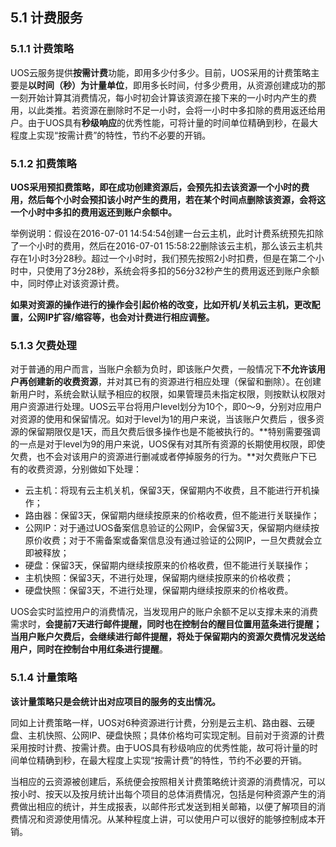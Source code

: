 ## 5.1 计费服务

### 5.1.1 计费策略

UOS云服务提供**按需计费**功能，即用多少付多少。目前，UOS采用的计费策略主要是**以时间（秒）为计量单位**，即用多长时间，付多少费用，从资源创建成功的那一刻开始计算其消费情况，每小时初会计算该资源在接下来的一小时内产生的费用，以此类推。若资源在删除时不足一小时，会将一小时中多扣除的费用返还给用户。由于UOS具有**秒级响应**的优秀性能，可将计量的时间单位精确到秒，在最大程度上实现“按需计费”的特性，节约不必要的开销。

### 5.1.2 扣费策略

**UOS采用预扣费策略，即在成功创建资源后，会预先扣去该资源一个小时的费用，然后每个小时会预扣该小时产生的费用，若在某个时间点删除该资源，会将这一个小时中多扣的费用返还到账户余额中。**

举例说明：假设在2016-07-01 14:54:54创建一台云主机，此时计费系统预先扣除了一个小时的费用，然后在2016-07-01 15:58:22删除该云主机，那么该云主机共存在1小时3分28秒。超过一个小时时，我们预先按照2小时扣费，但是在第二个小时中，只使用了3分28秒，系统会将多扣的56分32秒产生的费用返还到账户余额中，同时停止对该资源计费。

**如果对资源的操作进行的操作会引起价格的改变，比如开机/关机云主机，更改配置，公网IP扩容/缩容等，也会对计费进行相应调整。**

### 5.1.3 欠费处理

对于普通的用户而言，当账户余额为负时，即该账户欠费，一般情况下**不允许该用户再创建新的收费资源**，并对其已有的资源进行相应处理（保留和删除）。在创建新用户时，系统会默认赋予相应的权限，如果管理员未指定权限，则按默认权限对用户资源进行处理。UOS云平台将用户level划分为10个，即0～9，分别对应用户对资源的使用和保留情况。如对于level为1的用户来说，当该账户欠费后 ，很多资源的保留期限仅是1天，而且欠费后很多操作也是不能被执行的。**特别需要强调的一点是对于level为9的用户来说，UOS保有对其所有资源的长期使用权限，即使欠费，也不会对该用户的资源进行删减或者停掉服务的行为。**对欠费账户下已有的收费资源，分别做如下处理：

* 云主机：将现有云主机关机，保留3天，保留期内不收费，且不能进行开机操作；
* 路由器：保留3天，保留期内继续按原来的价格收费，但不能进行关联操作；
* 公网IP：对于通过UOS备案信息验证的公网IP，会保留3天，保留期内继续按原价收费；对于不需备案或备案信息没有通过验证的公网IP，一旦欠费就会立即被释放；
* 硬盘：保留3天，保留期内继续按原来的价格收费，但不能进行关联操作；
* 主机快照：保留3天，不进行处理，保留期内继续按原来的价格收费；
* 硬盘快照：保留3天，不进行处理，保留期内继续按原来的价格收费。

UOS会实时监控用户的消费情况，当发现用户的账户余额不足以支撑未来的消费需求时，**会提前7天进行邮件提醒，同时也在控制台的醒目位置用蓝条进行提醒；当用户账户欠费后，会继续进行邮件提醒，将处于保留期内的资源欠费情况发送给用户，同时在控制台中用红条进行提醒**。

### 5.1.4 计量策略

**该计量策略只是会统计出对应项目的服务的支出情况。**

同如上计费策略一样，UOS对6种资源进行计费，分别是云主机、路由器、云硬盘、主机快照、公网IP、硬盘快照；具体价格均可实现定制。目前对于资源的计费采用按时计费、按需计费。由于UOS具有秒级响应的优秀性能，故可将计量的时间单位精确到秒，在最大程度上实现“按需计费”的特性，节约不必要的开销。

当相应的云资源被创建后，系统便会按照相关计费策略统计资源的消费情况，可以按小时、按天以及按月统计出每个项目的总体消费情况，包括是何种资源产生的消费做出相应的统计，并生成报表，以邮件形式发送到相关邮箱，以便了解项目的消费情况和资源使用情况。从某种程度上讲，可以使用户可以很好的能够控制成本开销。
